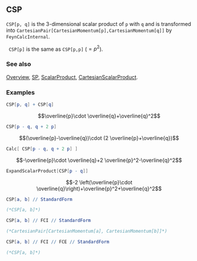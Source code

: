 ## CSP

`CSP[p, q]` is the 3-dimensional scalar product of `p` with `q` and is transformed into `CartesianPair[CartesianMomentum[p],CartesianMomentum[q]]` by `FeynCalcInternal`.

` CSP[p]` is the same as `CSP[p,p]` ($=p^2$).

### See also

[Overview](Extra/FeynCalc.md), [SP](SP.md), [ScalarProduct](ScalarProduct.md), [CartesianScalarProduct](CartesianScalarProduct.md).

### Examples

```mathematica
CSP[p, q] + CSP[q]
```

$$\overline{p}\cdot \overline{q}+\overline{q}^2$$

```mathematica
CSP[p - q, q + 2 p]
```

$$(\overline{p}-\overline{q})\cdot (2 \overline{p}+\overline{q})$$

```mathematica
Calc[ CSP[p - q, q + 2 p] ]
```

$$-\overline{p}\cdot \overline{q}+2 \overline{p}^2-\overline{q}^2$$

```mathematica
ExpandScalarProduct[CSP[p - q]]
```

$$-2 \left(\overline{p}\cdot \overline{q}\right)+\overline{p}^2+\overline{q}^2$$

```mathematica
CSP[a, b] // StandardForm

(*CSP[a, b]*)
```

```mathematica
CSP[a, b] // FCI // StandardForm

(*CartesianPair[CartesianMomentum[a], CartesianMomentum[b]]*)
```

```mathematica
CSP[a, b] // FCI // FCE // StandardForm

(*CSP[a, b]*)
```